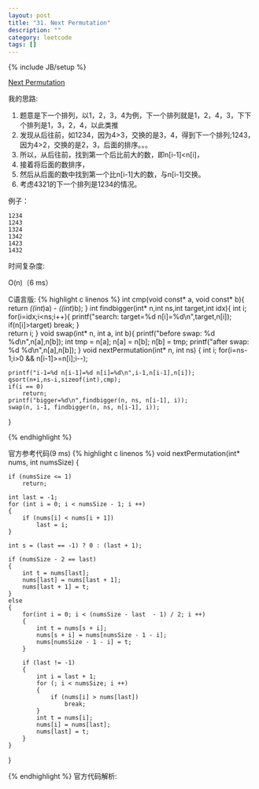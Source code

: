 ```yaml
---
layout: post
title: "31. Next Permutation"
description: ""
category: leetcode
tags: []
---
```

{% include JB/setup %}

[Next Permutation](https://leetcode.com/problems/next-permutation/description/)

我的思路:

1. 题意是下一个排列，以1，2，3，4为例，下一个排列就是1，2，4，3，下下个排列是1，3，2，4，以此类推
2. 发现从后往前，如1234，因为4>3，交换的是3，4，得到下一个排列;1243，因为4>2，交换的是2，3，后面的排序。。。
3. 所以，从后往前，找到第一个后比前大的数，即n[i-1]<n[i]，
4. 接着将后面的数排序，
5. 然后从后面的数中找到第一个比n[i-1]大的数，与n[i-1]交换。
6. 考虑4321的下一个排列是1234的情况。

例子：

```
1234
1243
1324
1342
1423
1432
```

时间复杂度:

O(n)（6 ms）

C语言版:
{% highlight c linenos %} 
int cmp(void const* a, void const* b){
    return *((int*)a) - *((int*)b);
}
int findbigger(int* n,int ns,int target,int idx){
    int i;
    for(i=idx;i<ns;i++){
        printf("search: target=%d n[i]=%d\n",target,n[i]);
        if(n[i]>target)
            break;
    }   
    return i; 
}
void swap(int* n, int a, int b){
    printf("before swap: %d %d\n",n[a],n[b]);
    int tmp = n[a];
    n[a] = n[b];
    n[b] = tmp;
    printf("after swap: %d %d\n",n[a],n[b]);
}
void nextPermutation(int* n, int ns) {
    int i;
    for(i=ns-1;i>0 && n[i-1]>=n[i];i--);
    
    printf("i-1=%d n[i-1]=%d n[i]=%d\n",i-1,n[i-1],n[i]);
    qsort(n+i,ns-i,sizeof(int),cmp);
    if(i == 0) 
        return;
    printf("bigger=%d\n",findbigger(n, ns, n[i-1], i));
    swap(n, i-1, findbigger(n, ns, n[i-1], i));
}

{% endhighlight %} 


官方参考代码(9 ms)
{% highlight c linenos %} 
void nextPermutation(int* nums, int numsSize) {

    if (numsSize <= 1)
        return;

    int last = -1;
    for (int i = 0; i < numsSize - 1; i ++)
    {
        if (nums[i] < nums[i + 1])
            last = i;
    }

    int s = (last == -1) ? 0 : (last + 1);

    if (numsSize - 2 == last)
    {
        int t = nums[last];
        nums[last] = nums[last + 1];
        nums[last + 1] = t;
    }
    else
    {
        for(int i = 0; i < (numsSize - last  - 1) / 2; i ++)
        {
            int t = nums[s + i];
            nums[s + i] = nums[numsSize - 1 - i];
            nums[numsSize - 1 - i] = t;
        }

        if (last != -1)
        {
            int i = last + 1;
            for (; i < numsSize; i ++)
            {
                if (nums[i] > nums[last])
                    break;
            }
            int t = nums[i];
            nums[i] = nums[last];
            nums[last] = t;
        }
    }
}

{% endhighlight %} 
官方代码解析:







